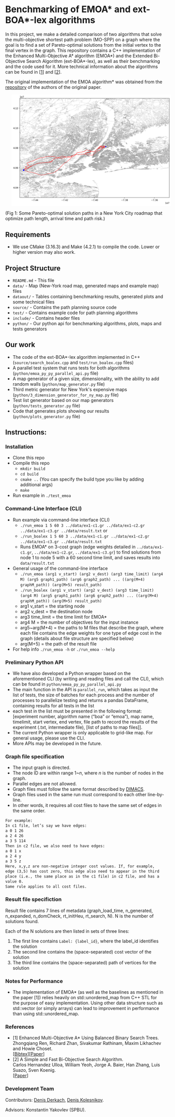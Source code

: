# Benchmarking of EMOA\* and ext-BOA\*-lex algorithms

In this project, we make a detailed comparison of two algorithms that solve the multi-objective shortest path problem (MO-SPP) on a graph where the goal is to find a set of Pareto-optimal solutions from the initial vertex to the final vertex in the graph. This repository contains a C++ implementation of the Enhanced Multi-Objective A\* algorithm (EMOA\*) and the Extended Bi-Objective Search Algorithm (ext-BOA\*-lex), as well as their benchmarking and the code used for it. More technical information about the algorithms can be found in [[1](https://arxiv.org/pdf/2202.08992.pdf)] and [[2](https://icaps20.icaps-conference.org/paper199.html)].

The original implementation of the EMOA algorithm\* was obtained from the [repository](https://github.com/rap-lab-org/public_emoa) of the authors of the original paper.

<img src="https://github.com/wonderren/wonderren.github.io/blob/master/images/fig_emoa_NY17.png" alt="" align="middle" hspace="20" style=" border: #FFFFFF 2px none;">

(Fig 1: Some Pareto-optimal solution paths in a New York City roadmap that optimize path length, arrival time and path risk.)

## Requirements

* We use CMake (3.16.3) and Make (4.2.1) to compile the code. Lower or higher version may also work.

## Project Structure

* `README.md` - This file
* `data/` - Map (New-York road map, generated maps and example map) files
* `dataout/` - Tables containing benchmarking results, generated plots and some technical files
* `source/` - Contains the path planning source code 
* `test/` - Contains example code for path planning algorithms
* `include/` - Contains header files
* `python/` - Our python api for benchmarking algorithms, plots, maps and tests generators

## Our work

* The code of the ext-BOA\*-lex algorithm implemented in C++ (`source/search_boalex.cpp` and `test/run_boalex.cpp` files)
* A parallel test system that runs tests for both algorithms (`python/emoa_py_py_parallel_api.py` file)
* A map generator of a given size, dimensionality, with the ability to add random walls (`python/map_generator.py` file)
* Third metric generator for New York's expensive maps (`python/3_dimension_generator_for_ny_map.py` file)
* Test list generator based on our map generators (`python/tests_generator.py` file)
* Code that generates plots showing our results (`python/plots_generator.py` file)

## Instructions:

### Installation

* Clone this repo
* Compile this repo
  * `mkdir build`
  * `cd build`
  * `cmake ..` (You can specify the build type you like by adding additional args)
  * `make`
* Run example in `./test_emoa `

### Command-Line Interface (CLI)

* Run example via command-line interface (CLI)
  * `./run_emoa 1 5 60 3 ../data/ex1-c1.gr ../data/ex1-c2.gr ../data/ex1-c3.gr ../data/result.txt` or
  * `./run_boalex 1 5 60 3 ../data/ex1-c1.gr ../data/ex1-c2.gr ../data/ex1-c3.gr ../data/result.txt`
  * Runs EMOA\* on 3-cost graph (edge weights detailed in `../data/ex1-c1.gr`, `../data/ex1-c2.gr`, `../data/ex1-c3.gr`) to find solutions from node 1 to node 5 with a 60 second time limit, and saves results into `data/result.txt`
* General usage of the command-line interface
  * `./run_emoa (arg1 v_start) (arg2 v_dest) (arg3 time_limit) (arg4 M) (arg5 graph1_path) (arg6 graph2_path) ... ((arg(M+4) graphM_path)) (arg(M+5) result_path)`
  * `./run_boalex (arg1 v_start) (arg2 v_dest) (arg3 time_limit) (arg4 M) (arg5 graph1_path) (arg6 graph2_path) ... ((arg(M+4) graphM_path)) (arg(M+5) result_path)`
  * arg1 v_start = the starting node
  * arg2 v_dest = the destination node
  * arg3 time_limit = the time limit for EMOA\*
  * arg4 M = the number of objectives for the input instance
  * arg5~arg(M+4) = the paths to M files that describe the graph, where each file contains the edge weights for one type of edge cost in the graph (details about file structure are specified below)
  * arg(M+5) = the path of the result file
* For help info `./run_emoa -h` or `./run_emoa --help`

### Preliminary Python API

* We have also developed a Python wrapper based on the aforementioned CLI (by writing and reading files and call the CLI), which can be found in `python/emoa_py_py_parallel_api.py`
* The main function in the API is `parallel_run`, which takes as input the list of tests, the size of batches for each process and the number of processes to parallelize testing and returns a pandas DataFrame, containing results for all tests in the list
* each test in the list must be presented in the following format: [experiment number, algorithm name (“boa” or “emoa”), map name, timelimit, start vertex, end vertex, file path to record the results of the experiment (.txt, intermediate file), [list of paths to map files]].
* The current Python wrapper is only applicable to grid-like map. For general usage, please use the CLI.
* More APIs may be developed in the future.

### Graph file specification

* The input graph is directed.
* The node ID are within range 1~*n*, where *n* is the number of nodes in the graph. 
* Parallel edges are not allowed.
* Graph files must follow the same format described by [DIMACS](http://www.diag.uniroma1.it//~challenge9/format.shtml#graph).
* Graph files used in the same run must correspond to each other line-by-line.
 * In other words, it requires all cost files to have the same set of edges in the same order.
```
For example:
In c1 file, let’s say we have edges:
a 0 1 26
a 2 4 26
a 3 5 114
Then in c2 file, we also need to have edges:
a 0 1 x
a 2 4 y
a 3 5 z
Here, x,y,z are non-negative integer cost values. If, for example, edge (3,5) has cost zero, this edge also need to appear in the third place (i.e., the same place as in the c1 file) in c2 file, and has a value 0.
Same rule applies to all cost files.
```

### Result file specifiction

Result file contains 7 lines of metadata (graph_load_time, n_generated, n_expanded, n_domCheck, rt_initHeu, rt_search, N). N is the number of solutions found.

Each of the N solutions are then listed in sets of three lines:
1. The first line contains `Label: {label_id}`, where the label_id identifies the solution
2. The second line contains the (space-separated) cost vector of the solution
3. The third line contains the (space-separated) path of vertices for the solution


### Notes for Performance

* The implementation of EMOA* (as well as the baselines as mentioned in the paper [1]) relies heavily on std::unordered_map from C++ STL for the purpose of easy implementation. Using other data structure such as std::vector (or simply arrays) can lead to improvement in performance than using std::unordered_map.

### References

* [1] Enhanced Multi-Objective A* Using Balanced Binary Search Trees.\
  Zhongqiang Ren, Richard Zhan, Sivakumar Rathinam, Maxim Likhachev and Howie Choset.\
  [[Bibtex](https://wonderren.github.io/files/bibtex_ren22emoa.txt)][[Paper](https://wonderren.github.io/files/ren22_emoa_socs.pdf)]
* [2] A Simple and Fast Bi-Objective Search Algorithm.\
  Carlos Hernandez Ulloa, William Yeoh, Jorge A. Baier, Han Zhang, Luis Suazo, Sven Koenig.\
  [[Paper](https://icaps20.icaps-conference.org/paper199.html)]

### Development Team

Contributors: [Denis Derkach](https://github.com/Dpbt), [Denis Kolesnikov](https://github.com/Hexpth).

Advisors: Konstantin Yakovlev (SPBU).

